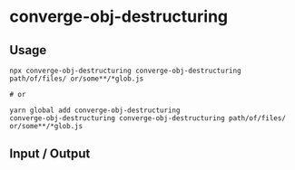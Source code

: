 # converge-obj-destructuring


## Usage

```
npx converge-obj-destructuring converge-obj-destructuring path/of/files/ or/some**/*glob.js

# or

yarn global add converge-obj-destructuring
converge-obj-destructuring converge-obj-destructuring path/of/files/ or/some**/*glob.js
```

## Input / Output

<!--FIXTURES_TOC_START-->
<!--FIXTURES_TOC_END-->

<!--FIXTURES_CONTENT_START-->
<!--FIXTURES_CONTENT_END-->